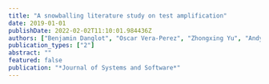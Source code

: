 ```yaml
---
title: "A snowballing literature study on test amplification"
date: 2019-01-01
publishDate: 2022-02-02T11:10:01.984436Z
authors: ["Benjamin Danglot", "Oscar Vera-Perez", "Zhongxing Yu", "Andy Zaidman", "Martin Monperrus", "Benoit Baudry"]
publication_types: ["2"]
abstract: ""
featured: false
publication: "*Journal of Systems and Software*"
---
```


